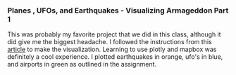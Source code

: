 ### Planes , UFOs, and Earthquakes - Visualizing Armageddon Part 1

This was probably my favorite project that we did in this class, although it did
give me the biggest headache. I followed the instructions from this [article](https://medium.com/analytics-vidhya/introduction-to-interactive-geoplots-with-plotly-and-mapbox-9249889358eb) to make the visualization.
Learning to use plotly and mapbox was definitely a cool experience. I plotted
earthquakes in orange, ufo's in blue, and airports in green as outlined in the
assignment.
